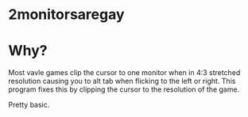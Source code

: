 # 2monitorsaregay

# Why?

Most vavle games clip the cursor to one monitor when in 4:3 stretched resolution causing you to alt tab when flicking to the left or right. 
This program fixes this by clipping the cursor to the resolution of the game.

Pretty basic.
